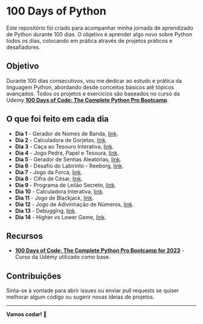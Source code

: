 # 100 Days of Python

Este repositório foi criado para acompanhar minha jornada de aprendizado de Python durante 100 dias. O objetivo é aprender algo novo sobre Python todos os dias, colocando em prática através de projetos práticos e desafiadores.

## Objetivo

Durante 100 dias consecutivos, vou me dedicar ao estudo e prática da linguagem Python, abordando desde conceitos básicos até tópicos avançados. Todos os projetos e exercícios são baseados no curso da Udemy **[100 Days of Code: The Complete Python Pro Bootcamp](https://www.udemy.com/course/100-days-of-code/)**.

## O que foi feito em cada dia
- **Dia 1** - Gerador de Nomes de Banda, [link](https://github.com/Kiy0p0N/100-days-of-python/tree/main/days/day%201).
- **Dia 2** - Calculadora de Gorjetas, [link](https://github.com/Kiy0p0N/100-days-of-python/tree/main/days/day%202).
- **Dia 3** - Caça ao Tesouro Interativa, [link](https://github.com/Kiy0p0N/100-days-of-python/tree/main/days/day%203).
- **Dia 4** - Jogo Pedra, Papel e Tesoura, [link](https://github.com/Kiy0p0N/100-days-of-python/tree/main/days/day%204).
- **Dia 5** - Gerador de Senhas Aleatórias, [link](https://github.com/Kiy0p0N/100-days-of-python/tree/main/days/day%205).
- **Dia 6** - Desafio do Labirinto - Reeborg, [link](https://github.com/Kiy0p0N/100-days-of-python/tree/main/days/day%206).
- **Dia 7** - Jogo da Forca, [link](https://github.com/Kiy0p0N/100-days-of-python/tree/main/days/day%207).
- **Dia 8** - Cifra de César, [link](https://github.com/Kiy0p0N/100-days-of-python/tree/main/days/day%208).
- **Dia 9** - Programa de Leilão Secreto, [link](https://github.com/Kiy0p0N/100-days-of-python/tree/main/days/day%209).
- **Dia 10** - Calculadora Interativa, [link](https://github.com/Kiy0p0N/100-days-of-python/tree/main/days/day%2010).
- **Dia 11** - Jogo de Blackjack, [link](https://github.com/Kiy0p0N/100-days-of-python/tree/main/days/day%2011).
- **Dia 12** - Jogo de Adivinhação de Números, [link](https://github.com/Kiy0p0N/100-days-of-python/tree/main/days/day%2012).
- **Dia 13** - Debugging, [link](https://github.com/Kiy0p0N/100-days-of-python/tree/main/days/day%2013).
- **Dia 14** - Higher vs Lower Game, [link](https://github.com/Kiy0p0N/100-days-of-python/tree/main/days/day%2014).

## Recursos

- **[100 Days of Code: The Complete Python Pro Bootcamp for 2023](https://www.udemy.com/course/100-days-of-code/)** - Curso da Udemy utilizado como base.

## Contribuições

Sinta-se à vontade para abrir issues ou enviar pull requests se quiser melhorar algum código ou sugerir novas ideias de projetos.


---

**Vamos codar! 🚀**
